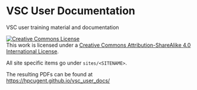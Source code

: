 VSC User Documentation
======================

VSC user training material and documentation

<a rel="license" href="http://creativecommons.org/licenses/by-sa/4.0/"><img
alt="Creative Commons License" style="border-width:0"
src="http://i.creativecommons.org/l/by-sa/4.0/88x31.png" /></a><br />This work
is licensed under a <a rel="license"
href="http://creativecommons.org/licenses/by-sa/4.0/">Creative Commons
Attribution-ShareAlike 4.0 International License</a>.

All site specific items go under `sites/<SITENAME>`.

The resulting PDFs can be found at https://hpcugent.github.io/vsc_user_docs/

